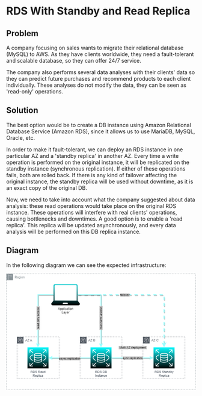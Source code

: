 # RDS With Standby and Read Replica

## Problem
A company focusing on sales wants to migrate their relational database (MySQL) to AWS. As they have clients worldwide, they need a fault-tolerant and scalable database, so they can offer 24/7 service.

The company also performs several data analyses with their clients' data so they can predict future purchases and recommend products to each client individually. These analyses do not modify the data, they can be seen as 'read-only' operations.

## Solution
The best option would be to create a DB instance using Amazon Relational Database Service (Amazon RDS), since it allows us to use MariaDB, MySQL, Oracle, etc.

In order to make it fault-tolerant, we can deploy an RDS instance in one particular AZ and a 'standby replica' in another AZ. Every time a write operation is performed on the original instance, it will be replicated on the standby instance (synchronous replication). If either of these operations fails, both are rolled back. If there is any kind of failover affecting the original instance, the standby replica will be used without downtime, as it is an exact copy of the original DB.

Now, we need to take into account what the company suggested about data analysis: these read operations would take place on the original RDS instance. These operations will interfere with real clients' operations, causing bottlenecks and downtimes. A good option is to enable a 'read replica'. This replica will be updated asynchronously, and every data analysis will be performed on this DB replica instance.

## Diagram
In the following diagram we can see the expected infrastructure:

[<img src="https://github.com/martinBDev/IaC_AWS/blob/main/rds_with_replicas/plan.png" alt="Plan" width="900"/>](https://github.com/martinBDev/IaC_AWS/blob/main/rds_with_replicas/plan.png)